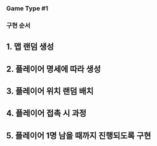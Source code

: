 ### Game Type #1

### 구현 순서

## 1. 맵 랜덤 생성

## 2. 플레이어 명세에 따라 생성

## 3. 플레이어 위치 랜덤 배치

## 4. 플레이어 접촉 시 과정

## 5. 플레이어 1명 남을 때까지 진행되도록 구현

